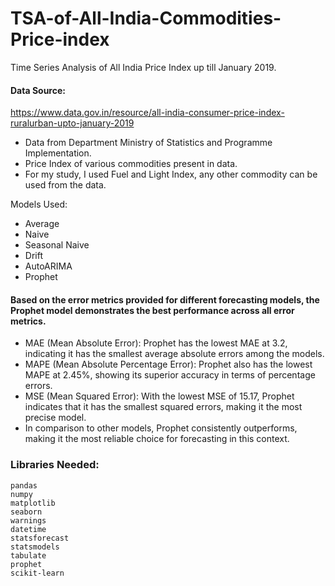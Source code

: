# TSA-of-All-India-Commodities-Price-index
Time Series Analysis of All India Price Index up till January 2019.

#### Data Source: 
https://www.data.gov.in/resource/all-india-consumer-price-index-ruralurban-upto-january-2019

- Data from Department Ministry of Statistics and Programme Implementation.
- Price Index of various commodities present in data.
- For my study, I used Fuel and Light Index, any other commodity can be used from the data.

Models Used:
- Average
- Naive
- Seasonal Naive
- Drift
- AutoARIMA
- Prophet

#### Based on the error metrics provided for different forecasting models, the Prophet model demonstrates the best performance across all error metrics.

- MAE (Mean Absolute Error): Prophet has the lowest MAE at 3.2, indicating it has the smallest average absolute errors among the models.
- MAPE (Mean Absolute Percentage Error): Prophet also has the lowest MAPE at 2.45%, showing its superior accuracy in terms of percentage errors.
- MSE (Mean Squared Error): With the lowest MSE of 15.17, Prophet indicates that it has the smallest squared errors, making it the most precise model.
- In comparison to other models, Prophet consistently outperforms, making it the most reliable choice for forecasting in this context.

### Libraries Needed:

```text
pandas
numpy
matplotlib
seaborn
warnings
datetime
statsforecast
statsmodels
tabulate
prophet
scikit-learn
```


